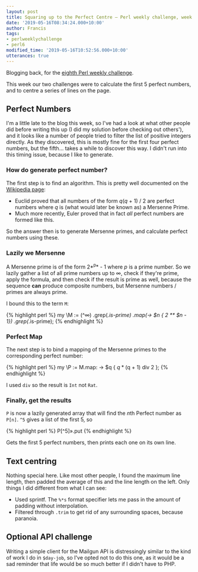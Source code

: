 ```yaml
---
layout: post
title: Squaring up to the Perfect Centre – Perl weekly challenge, week 8
date: '2019-05-16T08:34:24.000+10:00'
author: Francis
tags:
- perlweeklychallenge
- perl6
modified_time: '2019-05-16T10:52:56.000+10:00'
utterances: true
---
```


Blogging back, for the [eighth Perl weekly
challenge](https://perlweeklychallenge.org/blog/perl-weekly-challenge-008/).

This week our two challenges were to calculate the first 5 perfect numbers, and
to centre a series of lines on the page.

## Perfect Numbers

I'm a little late to the blog this week, so I've had a look at what other people
did before writing this up (I did my solution before checking out others'), and
it looks like a number of people tried to filter the list of positive integers
directly. As they discovered, this is mostly fine for the first four perfect
numbers, but the fifth…  takes a while to discover this way.  I didn't run into
this timing issue, because I like to generate.

### How do generate perfect number?

The first step is to find an algorithm. This is pretty well documented on the
[Wikipedia page](https://en.wikipedia.org/wiki/Perfect_number):

- Euclid proved that all numbers of the form *q*(*q* + 1) / 2 are perfect numbers
  where *q* is (what would later be known as) a Mersenne Prime.
- Much more recently, Euler proved that in fact *all* perfect numbers are formed
  like this.

So the answer then is to generate Mersenne primes, and calculate perfect numbers
using these.

### Lazily we Mersenne

A Mersenne prime is of the form 2*<sup>p</sup>* - 1 where *p* is a prime number. So we
lazily gather a list of all prime numbers up to ∞, check if they're prime, apply
the formula, and then check if the result is prime as well, because the sequence
**can** produce composite numbers, but Mersenne numbers / primes are always
prime.

I bound this to the term `M`:

{% highlight perl %}
my \M := (^∞)
           .grep(*.is-prime)
           .map(-> $n { 2 ** $n - 1})
           .grep(*.is-prime);
{% endhighlight %}

### Perfect Map

The next step is to bind a mapping of the Mersenne primes to the corresponding
perfect number:

{% highlight perl %}
my \P := M.map: -> $q { $q * ($q + 1) div 2 };
{% endhighlight %}

I used `div` so the result is `Int` not `Rat`.

### Finally, get the results

`P` is now a lazily generated array that will find the *n*th Perfect
number as `P[n]`.  `^5` gives a list of the first 5, so

{% highlight perl %}
P[^5]».put
{% endhighlight %}

Gets the first 5 perfect numbers, then prints each one on its own line.

## Text centring

Nothing special here. Like most other people, I found the maximum line length,
then padded the average of this and the line length on the left.
Only things I did different from what I can see:

- Used sprintf.  The `%*s` format specifier lets me pass in the amount of
  padding without interpolation.
- Filtered through `.trim` to get rid of any surrounding spaces, because
  paranoia.

## Optional API challenge

Writing a simple client for the Mailgun API is distressingly similar to the kind
of work I do in `$day-job`, so I've opted not to do this one, as it would be a
sad reminder that life would be so much better if I didn't have to PHP.
